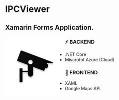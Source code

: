 # IPCViewer
## Xamarin Forms Application.
<img align='left' src='https://github.com/AndreaMarinosa/IPCViewer/blob/master/IPCViewer.Forms/IPCViewer.Forms.Android/Resources/drawable-xxxhdpi/iconIpCamera.png?raw=true'>

### ⚡ BACKEND
  - .NET Core
  - Miscrofot Azure (Cloud)

### 📱 FRONTEND
  - XAML
  - Google Maps API
